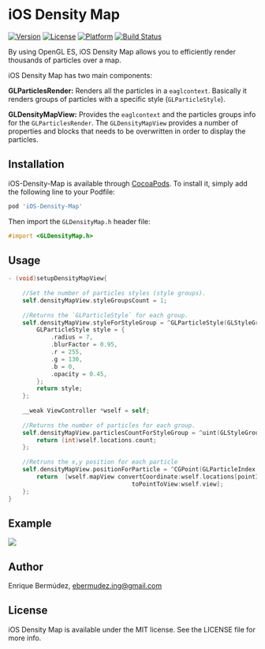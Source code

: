 # iOS Density Map

[![Version](https://img.shields.io/cocoapods/v/iOS-Density-Map.svg?style=flat)](http://cocoapods.org/pods/iOS-Density-Map)
[![License](https://img.shields.io/cocoapods/l/iOS-Density-Map.svg?style=flat)](http://cocoapods.org/pods/iOS-Density-Map)
[![Platform](https://img.shields.io/cocoapods/p/iOS-Density-Map.svg?style=flat)](http://cocoapods.org/pods/iOS-Density-Map)
[![Build Status](https://travis-ci.org/enriquebk/iOS-Density-Map.svg?branch=master)](https://travis-ci.org/enriquebk/iOS-Density-Map)

By using OpenGL ES, iOS Density Map allows you to efficiently render thousands of particles over a map.

iOS Density Map has two main components:

**GLParticlesRender:** Renders all the particles in a `eaglcontext`. Basically it renders groups of particles with a specific style (`GLParticleStyle`).

**GLDensityMapView:** Provides the `eaglcontext` and the particles groups info for the `GLParticlesRender`. The `GLDensityMapView` provides  a number of properties and blocks that needs to be overwritten in order to display the particles.

## Installation

iOS-Density-Map is available through [CocoaPods](http://cocoapods.org). To install
it, simply add the following line to your Podfile:

```ruby
pod 'iOS-Density-Map'
```

Then import the `GLDensityMap.h` header file:

```Objective-c
#import <GLDensityMap.h>
```

## Usage

```Objective-c
- (void)setupDensityMapView{
    
    //Set the number of particles styles (style groups).
    self.densityMapView.styleGroupsCount = 1;
    
    //Returns the `GLParticleStyle` for each group.
    self.densityMapView.styleForStyleGroup = ^GLParticleStyle(GLStyleGroupIndex groupIndex) {
        GLParticleStyle style = {
            .radius = 7,
            .blurFactor = 0.95,
            .r = 255,
            .g = 130,
            .b = 0,
            .opacity = 0.45,
        };
        return style;
    };
    
    __weak ViewController *wself = self;
    
    //Returns the number of particles for each group.
    self.densityMapView.particlesCountForStyleGroup = ^uint(GLStyleGroupIndex groupIndex) {
        return (int)wself.locations.count;
    };
    
    //Retruns the x,y position for each particle
    self.densityMapView.positionForParticle = ^CGPoint(GLParticleIndex pointIndex, GLStyleGroupIndex groupIndex) {
        return  [wself.mapView convertCoordinate:wself.locations[pointIndex].coordinate
                                   toPointToView:wself.view];
    };
}
```

## Example

![](https://raw.githubusercontent.com/enriquebk/iOS-Density-Map/master/Screenshot.png)

## Author

Enrique Bermúdez, ebermudez.ing@gmail.com

## License

iOS Density Map is available under the MIT license. See the LICENSE file for more info.


